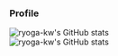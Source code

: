 ### Profile

![ryoga-kw's GitHub stats](https://github-readme-stats.vercel.app/api?username=ryoga-kw-github&count_private=true&hide=prs)  
![ryoga-kw's GitHub stats](https://github-readme-stats.vercel.app/api/top-langs/?username=ryoga-kw-github&layout=compact)

<!--
**ryoga-kw-github/ryoga-kw-github** is a ✨ _special_ ✨ repository because its `README.md` (this file) appears on your GitHub profile.

Here are some ideas to get you started:

- 🔭 I’m currently working on ...
- 🌱 I’m currently learning ...
- 👯 I’m looking to collaborate on ...
- 🤔 I’m looking for help with ...
- 💬 Ask me about ...
- 📫 How to reach me: ...
- 😄 Pronouns: ...
- ⚡ Fun fact: ...
-->
